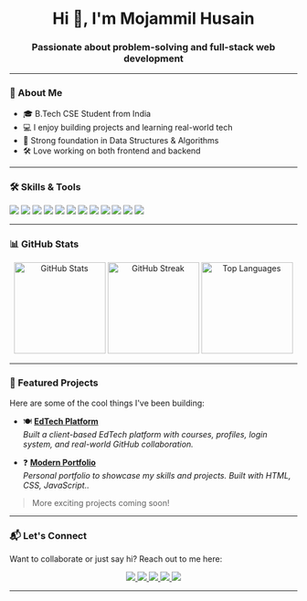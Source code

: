<h1 align="center">Hi 👋, I'm Mojammil Husain</h1>
<h3 align="center">Passionate about problem-solving and full-stack web development</h3>

---

### 🚀 About Me

- 🎓 B.Tech CSE Student from India  
- 💻 I enjoy building projects and learning real-world tech  
- 🧠 Strong foundation in Data Structures & Algorithms  
- 🛠️ Love working on both frontend and backend  

---

### 🛠️ Skills & Tools

<p align="left">
  <img src="https://img.shields.io/badge/C-00599C?style=for-the-badge&logo=c&logoColor=white"/>
  <img src="https://img.shields.io/badge/Python-3776AB?style=for-the-badge&logo=python&logoColor=white"/>
  <img src="https://img.shields.io/badge/Java-ED8B00?style=for-the-badge&logo=java&logoColor=white"/>
  <img src="https://img.shields.io/badge/SQL-4479A1?style=for-the-badge&logo=mysql&logoColor=white"/>
  <img src="https://img.shields.io/badge/HTML5-E34F26?style=for-the-badge&logo=html5&logoColor=white"/>
  <img src="https://img.shields.io/badge/CSS3-1572B6?style=for-the-badge&logo=css3&logoColor=white"/>
  <img src="https://img.shields.io/badge/DSA-grey?style=for-the-badge"/>
  <img src="https://img.shields.io/badge/Web%20Development-blueviolet?style=for-the-badge"/>
  <img src="https://img.shields.io/badge/GitHub-181717?style=for-the-badge&logo=github&logoColor=white"/>
  <img src="https://img.shields.io/badge/VS%20Code-007ACC?style=for-the-badge&logo=visual%20studio%20code&logoColor=white"/>
  <img src="https://img.shields.io/badge/PyCharm-000000?style=for-the-badge&logo=pycharm&logoColor=white"/>
  <img src="https://img.shields.io/badge/IntelliJ%20IDEA-000000?style=for-the-badge&logo=intellij-idea&logoColor=white"/>
</p>

---

### 📊 GitHub Stats

<div align="center">
  <img src="https://github-readme-stats.vercel.app/api?username=mr-siddiqui27&show_icons=true&theme=tokyonight" alt="GitHub Stats" height="160"/>
  <img src="https://github-readme-streak-stats.herokuapp.com?user=mr-siddiqui27&theme=tokyonight" alt="GitHub Streak" height="160"/>
  <img src="https://github-readme-stats.vercel.app/api/top-langs/?username=mr-siddiqui27&layout=compact&theme=tokyonight" alt="Top Languages" height="160"/>
</div>

---

### 🚀 Featured Projects

Here are some of the cool things I've been building:

- 🍽️ [**EdTech Platform**](https://github.com/mr-siddiqui27/SPbyAnuragSir/)  
  *Built a client-based EdTech platform with courses, profiles, login system, and real-world GitHub collaboration.*

- ❓ [**Modern Portfolio**](https://github.com/mr-siddiqui27/Portfolio/)  
  *Personal portfolio to showcase my skills and projects. Built with HTML, CSS, JavaScript..*

> More exciting projects coming soon!

---

### 📬 Let's Connect

Want to collaborate or just say hi? Reach out to me here:

<div align="center">
  <a href="https://www.linkedin.com/in/mojammil-husain-profile/" target="_blank">
    <img src="https://img.shields.io/badge/LinkedIn-blue?style=for-the-badge&logo=linkedin&logoColor=white" />
  </a>
  <a href="https://leetcode.com/u/mhsiddiqui027/" target="_blank">
    <img src="https://img.shields.io/badge/LeetCode-FFA116?style=for-the-badge&logo=leetcode&logoColor=black" />
  </a>
  <a href="https://www.instagram.com/mr_siddiqui.27/" target="_blank">
    <img src="https://img.shields.io/badge/Instagram-E4405F?style=for-the-badge&logo=instagram&logoColor=white" />
  </a>
  <a href="https://github.com/mr-siddiqui27/Portfolio/" target="_blank">
    <img src="https://img.shields.io/badge/Portfolio-000000?style=for-the-badge&logo=firefox&logoColor=white" />
  </a>
  <a href="https://x.com/MrSiddqui27" target="_blank">
    <img src="https://img.shields.io/badge/X-000000?style=for-the-badge&logo=twitter&logoColor=white" />
  </a>
</div>

---


<!--
mr-siddiqui27/mr-siddiqui27 is a special repository because its README.md appears on your GitHub profile.
-->

